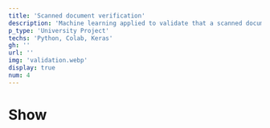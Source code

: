 ```yaml
---
title: 'Scanned document verification'
description: 'Machine learning applied to validate that a scanned document is legible and that the person`s data can be seen.'
p_type: 'University Project'
techs: 'Python, Colab, Keras'
gh: ''
url: ''
img: 'validation.webp'
display: true
num: 4
---
```

# Show
